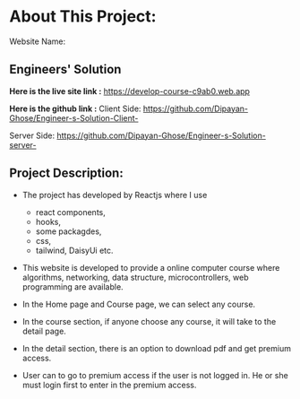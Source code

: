 # About This Project: 
Website Name: 
## Engineers' Solution
**Here is the live site link :** https://develop-course-c9ab0.web.app

**Here is the github link :** Client Side: https://github.com/Dipayan-Ghose/Engineer-s-Solution-Client-

 Server Side: https://github.com/Dipayan-Ghose/Engineer-s-Solution-server-

## Project Description:

* The project has developed by Reactjs where I use 
    * react components,
    * hooks, 
    * some packagdes,
    * css, 
    * tailwind, DaisyUi etc.

* This website is developed to provide a online computer course where algorithms, networking, data structure, microcontrollers, web programming are available.

* In the Home page and Course page, we can select any course.

* In the course section, if anyone choose any course, it will take to the detail page. 

* In the detail section, there is an option to download pdf and get premium access.
* User can to go to premium access if the user is not logged in. He or she must login first to enter in the premium access.